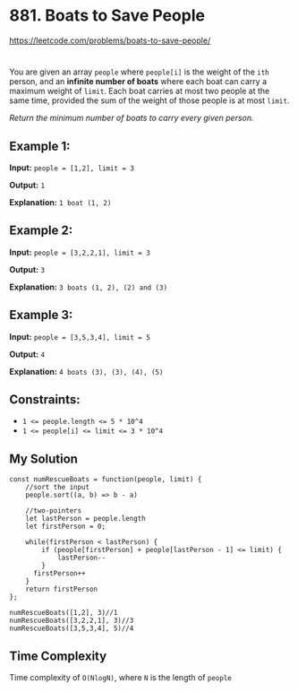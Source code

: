 # 881. Boats to Save People
https://leetcode.com/problems/boats-to-save-people/
#
You are given an array `people` where `people[i]` is the weight of the `ith` person, and an <b>infinite number of boats</b> where each boat can carry a maximum weight of `limit`. Each boat carries at most two people at the same time, provided the sum of the weight of those people is at most `limit`.

<i>Return the minimum number of boats to carry every given person.</i>

## Example 1:
<b>Input:</b> `people = [1,2], limit = 3`

<b>Output:</b> `1`

<b>Explanation:</b> `1 boat (1, 2)`

## Example 2:
<b>Input:</b> `people = [3,2,2,1], limit = 3`

<b>Output:</b> `3`

<b>Explanation:</b> `3 boats (1, 2), (2) and (3)`
## Example 3:
<b>Input:</b> `people = [3,5,3,4], limit = 5`

<b>Output:</b> `4`

<b>Explanation:</b> `4 boats (3), (3), (4), (5)`


## Constraints:
- `1 <= people.length <= 5 * 10^4`
- `1 <= people[i] <= limit <= 3 * 10^4`

## My Solution
````
const numRescueBoats = function(people, limit) {
    //sort the input
    people.sort((a, b) => b - a)
    
    //two-pointers
    let lastPerson = people.length
    let firstPerson = 0;
    
    while(firstPerson < lastPerson) { 
        if (people[firstPerson] + people[lastPerson - 1] <= limit) {
            lastPerson--
        }
      firstPerson++
    }
    return firstPerson
};

numRescueBoats([1,2], 3)//1
numRescueBoats([3,2,2,1], 3)//3
numRescueBoats([3,5,3,4], 5)//4
````

## Time Complexity
Time complexity of `O(NlogN)`, where `N` is the length of `people`
